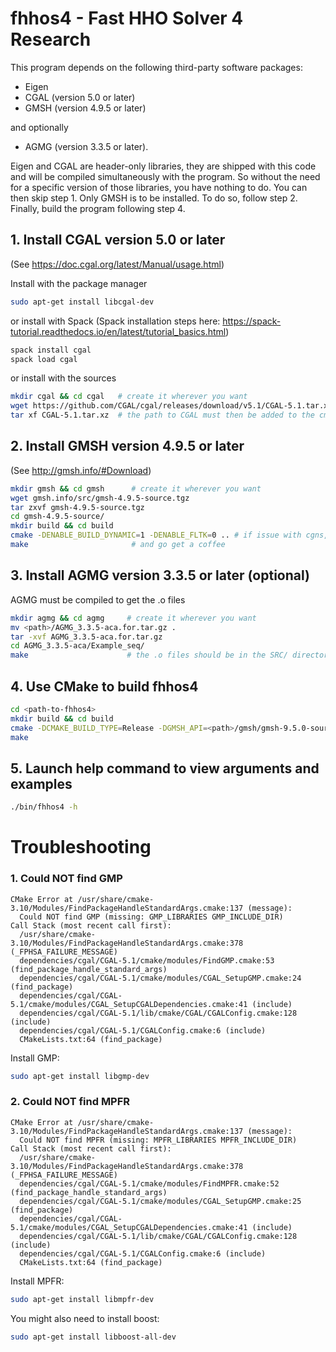 # fhhos4 - Fast HHO Solver 4 Research

This program depends on the following third-party software packages:
- Eigen
- CGAL (version 5.0 or later)
- GMSH (version 4.9.5 or later)

and optionally
- AGMG (version 3.3.5 or later).

Eigen and CGAL are header-only libraries, they are shipped with this code and will be compiled simultaneously with the program.
So without the need for a specific version of those libraries, you have nothing to do. You can then skip step 1.
Only GMSH is to be installed. To do so, follow step 2.
Finally, build the program following step 4.


## 1. Install CGAL version 5.0 or later 
(See https://doc.cgal.org/latest/Manual/usage.html)

Install with the package manager

```bash
sudo apt-get install libcgal-dev
```

or install with Spack (Spack installation steps here: https://spack-tutorial.readthedocs.io/en/latest/tutorial_basics.html)

```bash
spack install cgal
spack load cgal 
```

or install with the sources

```bash
mkdir cgal && cd cgal   # create it wherever you want
wget https://github.com/CGAL/cgal/releases/download/v5.1/CGAL-5.1.tar.xz
tar xf CGAL-5.1.tar.xz  # the path to CGAL must then be added to the cmake command via -DCGAL_DIR=<path>/cgal/CGAL-5.1
```

## 2. Install GMSH version 4.9.5 or later 
(See http://gmsh.info/#Download)

```bash
mkdir gmsh && cd gmsh      # create it wherever you want
wget gmsh.info/src/gmsh-4.9.5-source.tgz
tar zxvf gmsh-4.9.5-source.tgz
cd gmsh-4.9.5-source/
mkdir build && cd build
cmake -DENABLE_BUILD_DYNAMIC=1 -DENABLE_FLTK=0 .. # if issue with cgns, add option -DENABLE_CGNS=0 
make                       # and go get a coffee
```

## 3. Install AGMG version 3.3.5 or later (optional) 
AGMG must be compiled to get the .o files

```bash
mkdir agmg && cd agmg     # create it wherever you want
mv <path>/AGMG_3.3.5-aca.for.tar.gz .
tar -xvf AGMG_3.3.5-aca.for.tar.gz
cd AGMG_3.3.5-aca/Example_seq/
make                      # the .o files should be in the SRC/ directory
```

## 4. Use CMake to build fhhos4

```bash
cd <path-to-fhhos4>
mkdir build && cd build
cmake -DCMAKE_BUILD_TYPE=Release -DGMSH_API=<path>/gmsh/gmsh-9.5.0-source/api -DGMSH_LIB=<path>/gmsh/gmsh-4.9.5-source/build/libgmsh.so -DENABLE_AGMG=ON -DAGMG_DIR=<path>/agmg/AGMG_3.3.5-aca/SRC ..
make
```

## 5. Launch help command to view arguments and examples

```bash
./bin/fhhos4 -h
```


# Troubleshooting

### 1. Could NOT find GMP

```
CMake Error at /usr/share/cmake-3.10/Modules/FindPackageHandleStandardArgs.cmake:137 (message):
  Could NOT find GMP (missing: GMP_LIBRARIES GMP_INCLUDE_DIR)
Call Stack (most recent call first):
  /usr/share/cmake-3.10/Modules/FindPackageHandleStandardArgs.cmake:378 (_FPHSA_FAILURE_MESSAGE)
  dependencies/cgal/CGAL-5.1/cmake/modules/FindGMP.cmake:53 (find_package_handle_standard_args)
  dependencies/cgal/CGAL-5.1/cmake/modules/CGAL_SetupGMP.cmake:24 (find_package)
  dependencies/cgal/CGAL-5.1/cmake/modules/CGAL_SetupCGALDependencies.cmake:41 (include)
  dependencies/cgal/CGAL-5.1/lib/cmake/CGAL/CGALConfig.cmake:128 (include)
  dependencies/cgal/CGAL-5.1/CGALConfig.cmake:6 (include)
  CMakeLists.txt:64 (find_package)
```

Install GMP:
```bash
sudo apt-get install libgmp-dev
```

### 2. Could NOT find MPFR

```
CMake Error at /usr/share/cmake-3.10/Modules/FindPackageHandleStandardArgs.cmake:137 (message):
  Could NOT find MPFR (missing: MPFR_LIBRARIES MPFR_INCLUDE_DIR)
Call Stack (most recent call first):
  /usr/share/cmake-3.10/Modules/FindPackageHandleStandardArgs.cmake:378 (_FPHSA_FAILURE_MESSAGE)
  dependencies/cgal/CGAL-5.1/cmake/modules/FindMPFR.cmake:52 (find_package_handle_standard_args)
  dependencies/cgal/CGAL-5.1/cmake/modules/CGAL_SetupGMP.cmake:25 (find_package)
  dependencies/cgal/CGAL-5.1/cmake/modules/CGAL_SetupCGALDependencies.cmake:41 (include)
  dependencies/cgal/CGAL-5.1/lib/cmake/CGAL/CGALConfig.cmake:128 (include)
  dependencies/cgal/CGAL-5.1/CGALConfig.cmake:6 (include)
  CMakeLists.txt:64 (find_package)
```

Install MPFR:
```bash
sudo apt-get install libmpfr-dev
```
You might also need to install boost:
```bash
sudo apt-get install libboost-all-dev
```

